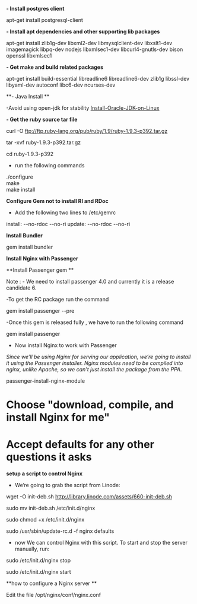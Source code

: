 **- Install postgres client**

apt-get install postgresql-client

**- Install apt dependencies and other supporting lib packages**

 apt-get install zlib1g-dev libxml2-dev libmysqlclient-dev libxslt1-dev   imagemagick libpq-dev nodejs libxmlsec1-dev libcurl4-gnutls-dev bison openssl libxmlsec1 

**- Get make and build related packages**

apt-get install build-essential libreadline6 libreadline6-dev zlib1g libssl-dev libyaml-dev autoconf libc6-dev ncurses-dev  

**-  Java Install **

-Avoid using open-jdk for stability [Install-Oracle-JDK-on-Linux](https://github.com/m-narayan/beacon/wiki/Install-Oracle-JDK-on-Linux)

**- Get the ruby source tar file**

curl -O ftp://ftp.ruby-lang.org/pub/ruby/1.9/ruby-1.9.3-p392.tar.gz

tar -xvf ruby-1.9.3-p392.tar.gz

cd ruby-1.9.3-p392

- run the following commands

./configure  
make  
make install 

**Configure Gem not to install RI and RDoc**

- Add the following two lines to /etc/gemrc

install: --no-rdoc --no-ri 
update:  --no-rdoc --no-ri


**Install Bundler**

gem install bundler


**Install Nginx with Passenger**

**Install Passenger gem **

Note : - We need to install passenger 4.0 and currently it is a release candidate 6. 

-To get the RC package run the command 

gem install passenger --pre

-Once this gem is released fully , we have to run the following command

gem install passenger 

- Now install Nginx to work with Passenger

_Since we’ll be using Nginx for serving our application, we’re going to install it using the Passenger installer. Nginx modules need to be compiled into nginx, unlike Apache, so we can’t just install the package from the PPA._

passenger-install-nginx-module

# Choose "download, compile, and install Nginx for me"
# Accept defaults for any other questions it asks


**setup a script to control Nginx**

- We’re going to grab the script from Linode:

wget -O init-deb.sh http://library.linode.com/assets/660-init-deb.sh

sudo mv init-deb.sh /etc/init.d/nginx

sudo chmod +x /etc/init.d/nginx

sudo /usr/sbin/update-rc.d -f nginx defaults

- now We can control Nginx with this script. To start and stop the server manually, run:

sudo /etc/init.d/nginx stop

sudo /etc/init.d/nginx start

**how to configure a Nginx server **

Edit the file /opt/nginx/conf/nginx.conf 